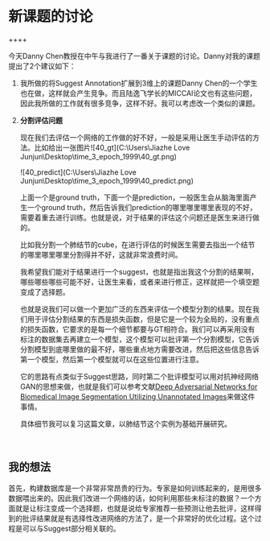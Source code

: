 # 新课题的讨论

++++

今天Danny Chen教授在中午与我进行了一番关于课题的讨论。Danny对我的课题提出了2个建议如下：

1. 我所做的将Suggest Annotation扩展到3维上的课题Danny Chen的一个学生也在做，这样就会产生竞争。而且陆逸飞学长的MICCAI论文也有这些问题，因此我所做的工作就有很多竞争，这样不好。我可以考虑改一个类似的课题。

2. **分割评估问题**

   现在我们去评估一个网络的工作做的好不好，一般是采用让医生手动评估的方法。比如给出一张图片![40_gt](C:\Users\Jiazhe Love Junjun\Desktop\time_3_epoch_1999\40_gt.png)

   ![40_predict](C:\Users\Jiazhe Love Junjun\Desktop\time_3_epoch_1999\40_predict.png)

   上面一个是ground truth，下面一个是prediction，一般医生会从脑海里面产生一个ground truth，然后告诉我们prediction的哪里哪里哪里表现的不好，需要着重去进行训练。也就是说，对于结果的评估这个问题还是医生来进行做的。

   比如我分割一个肺结节的cube，在进行评估的时候医生需要去指出一个结节的哪里哪里哪里分割得并不好，这就非常浪费时间。

   我希望我们能对于结果进行一个suggest，也就是指出我这个分割的结果啊，哪些哪些哪些可能不好，让医生来看，或者来进行修正，这样就把一个填空题变成了选择题。

   也就是说我们可以做一个更加广泛的东西来评估一个模型分割的结果。现在我们用于评估分割结果的东西是损失函数，但是它是一个较为全局的，没有重点的损失函数，它要求的是每一个细节都要与GT相符合。我们可以再采用没有标注的数据集去再建立一个模型，这个模型可以批评第一个分割模型，它告诉分割模型到底哪里做的最不好，哪些重点地方需要改进，然后把这些信息告诉第一个模型，然后第一个模型就可以在这些位置进行注意。

   它的思路有点类似于Suggest思路，同时第二个批评模型可以用对抗神经网络GAN的思想来做，也就是我们可以参考文献[Deep Adversarial Networks for Biomedical Image Segmentation Utilizing Unannotated Images](https://link.springer.com/chapter/10.1007/978-3-319-66179-7_47)来做这件事情。

   具体细节我可以复习这篇文章，以肺结节这个实例为基础开展研究。

   ​

## 我的想法

首先，构建数据库是一个非常非常昂贵的行为。专家是如何训练起来的，是用很多数据喂出来的。因此我们改进一个网络的话，如何利用那些未标注的数据？一个方面就是让标注变成一个选择题，也就是说给专家推荐一些预测让他去批评，这样得到的批评结果就是有选择性改进网络的方法了，是一个非常好的优化过程。这个过程是可以与Suggest部分相关联的。

